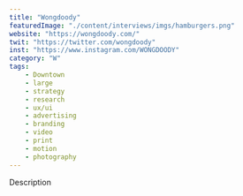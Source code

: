 ```yaml
---
title: "Wongdoody"
featuredImage: "./content/interviews/imgs/hamburgers.png"
website: "https://wongdoody.com/"
twit: "https://twitter.com/wongdoody"
inst: "https://www.instagram.com/WONGDOODY"
category: "W"
tags:
    - Downtown
    - large
    - strategy
    - research
    - ux/ui
    - advertising
    - branding
    - video
    - print
    - motion
    - photography
---
```


Description
